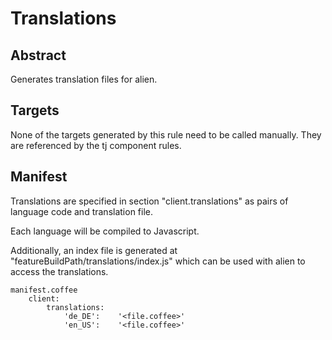 # Translations

## Abstract

Generates translation files for alien.

## Targets

None of the targets generated by this rule need to be called manually. They are
referenced by the tj component rules.

## Manifest

Translations are specified in section "client.translations" as pairs of
language code and translation file.

Each language will be compiled to Javascript.

Additionally, an index file is generated at "featureBuildPath/translations/index.js"
which can be used with alien to access the translations.

    manifest.coffee
        client:
            translations:
                'de_DE':    '<file.coffee>'
                'en_US':    '<file.coffee>'
